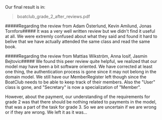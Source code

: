 Our final result is in:
>boatclub_grade_2_after_reviews.pdf


#####Regarding the review from Adam Österlund, Kevin Amilund, Jonas Tornfors#####
It was a very well written review but we didn't find it useful at all.
We were extremly confused about what they said and found
it hard to belive that we have actually attended the same class and
read the same book.


#####Regarding the review from Mattias Wikström, Anna Iosif, Jasmin Bejtovic#####
We found this peer review quite helpful, we realized that our model
may have been a bit software oriented. We have corrected at least one thing,
the authentication process is gone since it may not belong in the domain model. 
We still have our MemberRegister left though since the BoatClub needs to
be able to keep track of their members.
Also the "User" class is gone, and "Secretary" is now a specialization of "Member".

However, about the payment, our understanding of the requirements for
grade 2 was that there should be nothing related to payments in 
the model, that was a part of the task for grade 3. So we are uncertain
if we are wrong or if they are wrong. We left it as it was...
